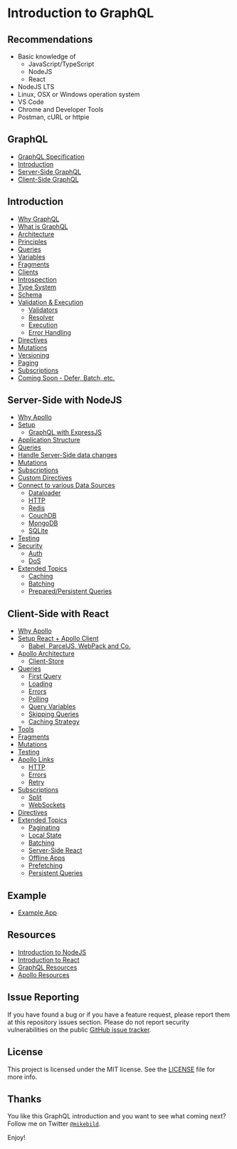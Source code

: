 # Introduction to GraphQL

## Recommendations

- Basic knowledge of
  - JavaScript/TypeScript
  - NodeJS
  - React
- NodeJS LTS
- Linux, OSX or Windows operation system
- VS Code
- Chrome and Developer Tools
- Postman, cURL or httpie

## GraphQL

- [GraphQL Specification](https://facebook.github.io/graphql/)
- [Introduction](#introduction)
- [Server-Side GraphQL](#server-side-with-nodejs)
- [Client-Side GraphQL](#client-side-with-react)

## Introduction

- [Why GraphQL](introduction-graphql/0-intro.md)
- [What is GraphQL](introduction-graphql/1-graphql.md)
- [Architecture](introduction-graphql/2-architecture.md)
- [Principles](introduction-graphql/3-principles.md)
- [Queries](introduction-graphql/4-queries.md)
- [Variables](introduction-graphql/9-variables.md)
- [Fragments](introduction-graphql/8-fragments.md)
- [Clients](introduction-graphql/5-clients.md)
- [Introspection](introduction-graphql/6-introspection.md)
- [Type System](introduction-graphql/7-types.md)
- [Schema](introduction-graphql/12-schema.md)
- [Validation & Execution]()
  - [Validators]()
  - [Resolver](introduction-graphql/14-resolver.md)
  - [Execution]()
  - [Error Handling](introduction-graphql/15-errors.md)
- [Directives](introduction-graphql/10-directives.md)
- [Mutations](introduction-graphql/13-mutations.md)
- [Versioning](introduction-graphql/16-versioning.md)
- [Paging](introduction-graphql/11-paging.md)
- [Subscriptions](introduction-graphql/17-subscriptions.md)
- [Coming Soon - Defer, Batch, etc.](introduction-graphql/19-soon.md)

## Server-Side with NodeJS

- [Why Apollo](introduction-apollo/0-intro.md)
- [Setup](introduction-apollo/1-setup.md)
  - [GraphQL with ExpressJS](introduction-graphql/20-expressjs.md)
- [Application Structure](introduction-apollo/2-app-structure.md)
- [Queries](introduction-apollo/3-queries.md)
- [Handle Server-Side data changes](introduction-apollo/4-handle-server-data-changes.md)
- [Mutations](introduction-apollo/5-mutations.md)
- [Subscriptions](introduction-apollo/6-subscriptions.md)
- [Custom Directives]()
- [Connect to various Data Sources]()
  - [Dataloader]()
  - [HTTP]()
  - [Redis]()
  - [CouchDB]()
  - [MongoDB]()
  - [SQLite]()
- [Testing](introduction-graphql/18-testing.md)
- [Security]()
  - [Auth]()
  - [DoS]()
- [Extended Topics]()
  - [Caching]()
  - [Batching]()
  - [Prepared/Persistent Queries]()

## Client-Side with React

- [Why Apollo]()
- [Setup React + Apollo Client]()
  - [Babel, ParcelJS, WebPack and Co.]()
- [Apollo Architecture]()
  - [Client-Store](introduction-apollo/7-store.md)
- [Queries]()
  - [First Query]()
  - [Loading]()
  - [Errors]()
  - [Polling]()
  - [Query Variables]()
  - [Skipping Queries]()
  - [Caching Strategy](introduction-apollo/8-caching-strategy.md)
- [Tools]()
- [Fragments]()
- [Mutations]()
- [Testing]()
- [Apollo Links]()
  - [HTTP]()
  - [Errors]()
  - [Retry]()
- [Subscriptions]()
  - [Split]()
  - [WebSockets]()
- [Directives]()
- [Extended Topics]()
  - [Paginating]()
  - [Local State]()
  - [Batching]()
  - [Server-Side React]()
  - [Offline Apps]()
  - [Prefetching]()
  - [Persistent Queries]()

## Example

- [Example App](example/README.md)

## Resources

- [Introduction to NodeJS](https://github.com/mikebild/introduction-nodejs)
- [Introduction to React](https://github.com/mikebild/introduction-react)
- [GraphQL Resources](introduction-graphql/resources.md)
- [Apollo Resources](introduction-apollo/resources.md)

## Issue Reporting

If you have found a bug or if you have a feature request, please report them at this repository issues section. Please do not report security vulnerabilities on the public [GitHub issue tracker](https://github.com/mikebild/introduction-graphql/issues).

## License

This project is licensed under the MIT license. See the [LICENSE](LICENSE) file for more info.

## Thanks

You like this GraphQL introduction and you want to see what coming next? Follow me on Twitter [`@mikebild`](https://twitter.com/mikebild).

Enjoy!
